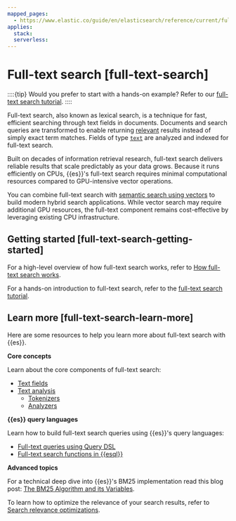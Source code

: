 ```yaml
---
mapped_pages:
  - https://www.elastic.co/guide/en/elasticsearch/reference/current/full-text-search.html
applies:
  stack:
  serverless:
---
```


# Full-text search [full-text-search]

::::{tip}
Would you prefer to start with a hands-on example? Refer to our [full-text search tutorial](querydsl-full-text-filter-tutorial.md).
::::

Full-text search, also known as lexical search, is a technique for fast, efficient searching through text fields in documents. Documents and search queries are transformed to enable returning [relevant](https://www.elastic.co/what-is/search-relevance) results instead of simply exact term matches. Fields of type [`text`](asciidocalypse://docs/elasticsearch/docs/reference/elasticsearch/mapping-reference/text.md#text-field-type) are analyzed and indexed for full-text search.

Built on decades of information retrieval research, full-text search delivers reliable results that scale predictably as your data grows. Because it runs efficiently on CPUs, {{es}}'s full-text search requires minimal computational resources compared to GPU-intensive vector operations.

You can combine full-text search with [semantic search using vectors](semantic-search.md) to build modern hybrid search applications. While vector search may require additional GPU resources, the full-text component remains cost-effective by leveraging existing CPU infrastructure.

## Getting started [full-text-search-getting-started]


For a high-level overview of how full-text search works, refer to [How full-text search works](full-text/how-full-text-works.md).

For a hands-on introduction to full-text search, refer to the [full-text search tutorial](querydsl-full-text-filter-tutorial.md).


## Learn more [full-text-search-learn-more]

Here are some resources to help you learn more about full-text search with {{es}}.

**Core concepts**

Learn about the core components of full-text search:

* [Text fields](https://www.elastic.co/guide/en/elasticsearch/reference/current/text.html)
* [Text analysis](full-text/text-analysis-during-search.md)
    * [Tokenizers](asciidocalypse://docs/elasticsearch/docs/reference/data-analysis/text-analysis/tokenizer-reference.md)
    * [Analyzers](asciidocalypse://docs/elasticsearch/docs/reference/data-analysis/text-analysis/analyzer-reference.md)


**{{es}} query languages**

Learn how to build full-text search queries using {{es}}'s query languages:

* [Full-text queries using Query DSL](asciidocalypse://docs/elasticsearch/docs/reference/query-languages/full-text-queries.md)
* [Full-text search functions in {{esql}}](asciidocalypse://docs/elasticsearch/docs/reference/query-languages/esql-functions-operators.md#esql-search-functions)

**Advanced topics**

For a technical deep dive into {{es}}'s BM25 implementation read this blog post: [The BM25 Algorithm and its Variables](https://www.elastic.co/blog/practical-bm25-part-2-the-bm25-algorithm-and-its-variables).

To learn how to optimize the relevance of your search results, refer to [Search relevance optimizations](full-text/search-relevance.md).

